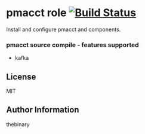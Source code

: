 pmacct role
[![Build Status](https://travis-ci.org/thebinary/ansible-role-pmacct.svg?branch=master)](https://travis-ci.org/thebinary/ansible-role-pmacct)
===========

Install and configure pmacct and components.

### pmacct source compile - features supported
- kafka

License
-------

MIT

Author Information
------------------

thebinary
